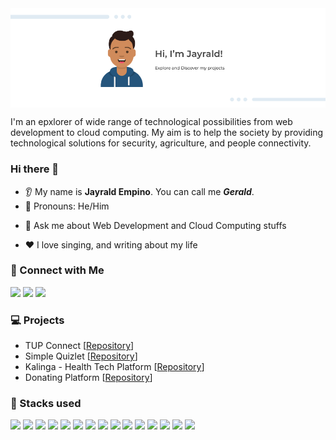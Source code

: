 <img src="https://github.com/Jayrald07/Jayrald07/blob/13ff422891e470dfd388c03a68ea9dfd2b207429/Github%20Profile%20Banner.png" align="center"/>


<p>
I'm an epxlorer of wide range of technological possibilities from web development to cloud computing. My aim is to help the society by providing technological solutions for security, agriculture, and people connectivity.
</p>

### Hi there 👋
* 👂 My name is **Jayrald Empino**. You can call me _**Gerald**_.
* 🧑 Pronouns: He/Him
<!-- * 🤝 I’m looking to collaborate on ... -->
<!-- * 🤔 I’m looking for help with ... -->
* 💬 Ask me about Web Development and Cloud Computing stuffs
<!-- * 📫 How to reach me: ... -->
* ❤️ I love singing, and writing about my life
<!-- * ⚡ Fun fact:  -->

### 🔗 Connect with Me

[![](https://img.shields.io/badge/Gmail-D14836?style=for-the-badge&logo=gmail&logoColor=white
)](mailto:geraldempino@gmail.com)
[![](https://img.shields.io/badge/LinkedIn-0077B5?style=for-the-badge&logo=linkedin&logoColor=white
)](https://www.linkedin.com/in/jayrald-empino-861586121)
[![](https://img.shields.io/badge/Facebook-1877F2?style=for-the-badge&logo=facebook&logoColor=white)](https://facebook.com/jayrald.emp)


### 💻 Projects

- TUP Connect [[Repository](https://github.com/Jayrald07/tup-connect)]
- Simple Quizlet [[Repository](https://github.com/Jayrald07/Simple-Quizlet)]
- Kalinga - Health Tech Platform [[Repository](https://github.com/Jayrald07/Kalinga-Backend)]
- Donating Platform [[Repository](https://github.com/Jayrald07/Donating-Platform-Backend)]



### 🧠 Stacks used

<p>
<img src="https://img.shields.io/badge/HTML5-E34F26?style=for-the-badge&logo=html5&logoColor=white" />
<img src="https://img.shields.io/badge/CSS3-1572B6?style=for-the-badge&logo=css3&logoColor=white"/>
<img src="https://img.shields.io/badge/JavaScript-F7DF1E?style=for-the-badge&logo=javascript&logoColor=black" />
<img src="https://img.shields.io/badge/PHP-777BB4?style=for-the-badge&logo=php&logoColor=white"/>
<img src="https://img.shields.io/badge/Node.js-43853D?style=for-the-badge&logo=node.js&logoColor=white"/>
<img src="https://img.shields.io/badge/MongoDB-4EA94B?style=for-the-badge&logo=mongodb&logoColor=white"/>
<img src="https://img.shields.io/badge/MySQL-005C84?style=for-the-badge&logo=mysql&logoColor=white" />
<img src="https://img.shields.io/badge/Amazon_AWS-FF9900?style=for-the-badge&logo=amazonaws&logoColor=white"/>
<img src="https://img.shields.io/badge/React-20232A?style=for-the-badge&logo=react&logoColor=61DAFB"/>
<img src="https://img.shields.io/badge/TypeScript-007ACC?style=for-the-badge&logo=typescript&logoColor=white"/>
<img src="https://img.shields.io/badge/Express.js-404D59?style=for-the-badge"/>
<img src="https://cdn.jsdelivr.net/gh/devicons/devicon/icons/graphql/graphql-plain.svg" width="25"/>
<img src="https://cdn.jsdelivr.net/gh/devicons/devicon/icons/docker/docker-plain-wordmark.svg" width="25"/>
<img src="https://www.vectorlogo.zone/logos/getpostman/getpostman-icon.svg" width="25"/>
<img src="https://repository-images.githubusercontent.com/66573241/e4a04d80-cd1c-11e9-8af2-786d342820bb" width="75"/>
</p>

